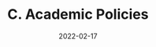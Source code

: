 ---
slug: /pages/v-policies-for-schools-abroad/academic-policies/change-of-status
date: 2022-02-17
title: C. Academic Policies 
---